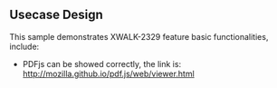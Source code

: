 ## Usecase Design

This sample demonstrates XWALK-2329 feature basic functionalities, include:

* PDFjs can be showed correctly, the link is: http://mozilla.github.io/pdf.js/web/viewer.html
